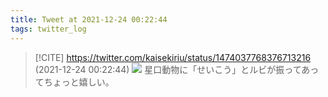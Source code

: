 ```yaml
---
title: Tweet at 2021-12-24 00:22:44
tags: twitter_log
---
```


> [!CITE] https://twitter.com/kaisekiriu/status/1474037768376713216 (2021-12-24 00:22:44)
> ![](https://twitter.com/kaisekiriu/status/1474037768376713216)
> 星口動物に「せいこう」とルビが振ってあってちょっと嬉しい。
